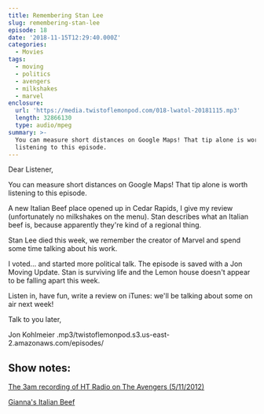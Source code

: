 ```yaml
---
title: Remembering Stan Lee
slug: remembering-stan-lee
episode: 18
date: '2018-11-15T12:29:40.000Z'
categories:
  - Movies
tags:
  - moving
  - politics
  - avengers
  - milkshakes
  - marvel
enclosure:
  url: 'https://media.twistoflemonpod.com/018-lwatol-20181115.mp3'
  length: 32866130
  type: audio/mpeg
summary: >-
  You can measure short distances on Google Maps! That tip alone is worth
  listening to this episode.
---
```


Dear Listener,

You can measure short distances on Google Maps! That tip alone is worth listening to this episode.

A new Italian Beef place opened up in Cedar Rapids, I give my review (unfortunately no milkshakes on the menu). Stan describes what an Italian beef is, because apparently they're kind of a regional thing.

Stan Lee died this week, we remember the creator of Marvel and spend some time talking about his work.

I voted... and started more political talk. The episode is saved with a Jon Moving Update. Stan is surviving life and the Lemon house doesn't appear to be falling apart this week.

Listen in, have fun, write a review on iTunes: we'll be talking about some on air next week!

Talk to you later,

Jon Kohlmeier
.mp3/twistoflemonpod.s3.us-east-2.amazonaws.com/episodes/
## Show notes:

[The 3am recording of HT Radio on The Avengers (5/11/2012)](https://media.higherthings.org/podcasts/legacy-cast/episode-186-may-11th-2012/)

[Gianna's Italian Beef](http://giannasbeef.com)

